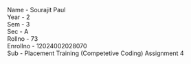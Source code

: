 Name - Sourajit Paul<br>
Year - 2<br>
Sem - 3<br>
Sec - A<br>
Rollno - 73<br>
Enrollno - 12024002028070<br>
Sub - Placement Training (Competetive Coding) Assignment 4<br>

